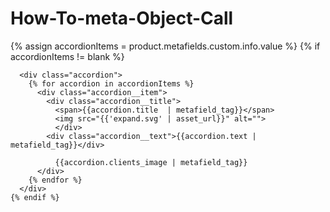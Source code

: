# How-To-meta-Object-Call

{% assign accordionItems = product.metafields.custom.info.value %}
    {% if accordionItems != blank %}

     
       
      <div class="accordion">
        {% for accordion in accordionItems %}
          <div class="accordion__item">
            <div class="accordion__title">
              <span>{{accordion.title  | metafield_tag}}</span>
              <img src="{{'expand.svg' | asset_url}}" alt="">
              </div>
            <div class="accordion__text">{{accordion.text | metafield_tag}}</div>

              {{accordion.clients_image | metafield_tag}}
          </div>
        {% endfor %}
      </div>
    {% endif %}
